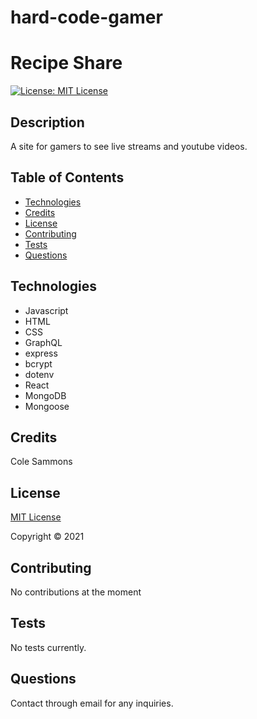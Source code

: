 # hard-code-gamer

# Recipe Share

  [![License: MIT License](https://img.shields.io/badge/license-MIT-green)](https://opensource.org/licenses/MIT)

  ## Description 

  A site for gamers to see live streams and youtube videos.
  
  ## Table of Contents

  * [Technologies](#technologies)
  * [Credits](#credits)
  * [License](#license)
  * [Contributing](#contributing)
  * [Tests](#tests)
  * [Questions](#questions)
   
    

  ## Technologies
  
  * Javascript
  * HTML
  * CSS
  * GraphQL
  * express
  * bcrypt
  * dotenv
  * React
  * MongoDB
  * Mongoose

  ## Credits

  Cole Sammons

  
  ## License
  [MIT License](https://opensource.org/licenses/MIT)

  Copyright &copy; 2021
  

  ## Contributing

  No contributions at the moment

  ## Tests

  No tests currently.

  ## Questions

  Contact through email for any inquiries.
